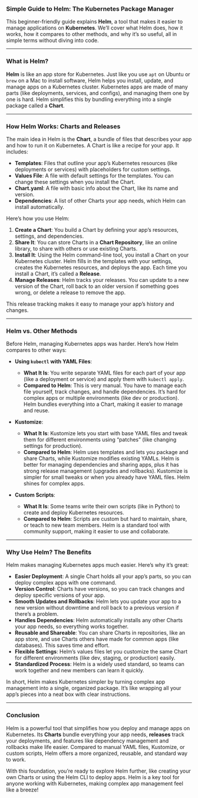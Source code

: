 ### Simple Guide to Helm: The Kubernetes Package Manager

This beginner-friendly guide explains **Helm**, a tool that makes it easier to manage applications on **Kubernetes**. We’ll cover what Helm does, how it works, how it compares to other methods, and why it’s so useful, all in simple terms without diving into code.

---

### What is Helm?

**Helm** is like an app store for Kubernetes. Just like you use `apt` on Ubuntu or `brew` on a Mac to install software, Helm helps you install, update, and manage apps on a Kubernetes cluster. Kubernetes apps are made of many parts (like deployments, services, and configs), and managing them one by one is hard. Helm simplifies this by bundling everything into a single package called a **Chart**.

---

### How Helm Works: Charts and Releases

The main idea in Helm is the **Chart**, a bundle of files that describes your app and how to run it on Kubernetes. A Chart is like a recipe for your app. It includes:

- **Templates**: Files that outline your app’s Kubernetes resources (like deployments or services) with placeholders for custom settings.
- **Values File**: A file with default settings for the templates. You can change these settings when you install the Chart.
- **Chart.yaml**: A file with basic info about the Chart, like its name and version.
- **Dependencies**: A list of other Charts your app needs, which Helm can install automatically.

Here’s how you use Helm:

1. **Create a Chart**: You build a Chart by defining your app’s resources, settings, and dependencies.
2. **Share It**: You can store Charts in a **Chart Repository**, like an online library, to share with others or use existing Charts.
3. **Install It**: Using the Helm command-line tool, you install a Chart on your Kubernetes cluster. Helm fills in the templates with your settings, creates the Kubernetes resources, and deploys the app. Each time you install a Chart, it’s called a **Release**.
4. **Manage Releases**: Helm tracks your releases. You can update to a new version of the Chart, roll back to an older version if something goes wrong, or delete a release to remove the app.

This release tracking makes it easy to manage your app’s history and changes.

---

### Helm vs. Other Methods

Before Helm, managing Kubernetes apps was harder. Here’s how Helm compares to other ways:

- **Using `kubectl` with YAML Files**:
  - **What It Is**: You write separate YAML files for each part of your app (like a deployment or service) and apply them with `kubectl apply`.
  - **Compared to Helm**: This is very manual. You have to manage each file yourself, track changes, and handle dependencies. It’s hard for complex apps or multiple environments (like dev or production). Helm bundles everything into a Chart, making it easier to manage and reuse.

- **Kustomize**:
  - **What It Is**: Kustomize lets you start with base YAML files and tweak them for different environments using “patches” (like changing settings for production).
  - **Compared to Helm**: Helm uses templates and lets you package and share Charts, while Kustomize modifies existing YAMLs. Helm is better for managing dependencies and sharing apps, plus it has strong release management (upgrades and rollbacks). Kustomize is simpler for small tweaks or when you already have YAML files. Helm shines for complex apps.

- **Custom Scripts**:
  - **What It Is**: Some teams write their own scripts (like in Python) to create and deploy Kubernetes resources.
  - **Compared to Helm**: Scripts are custom but hard to maintain, share, or teach to new team members. Helm is a standard tool with community support, making it easier to use and collaborate.

---

### Why Use Helm? The Benefits

Helm makes managing Kubernetes apps much easier. Here’s why it’s great:

- **Easier Deployment**: A single Chart holds all your app’s parts, so you can deploy complex apps with one command.
- **Version Control**: Charts have versions, so you can track changes and deploy specific versions of your app.
- **Smooth Updates and Rollbacks**: Helm lets you update your app to a new version without downtime and roll back to a previous version if there’s a problem.
- **Handles Dependencies**: Helm automatically installs any other Charts your app needs, so everything works together.
- **Reusable and Shareable**: You can share Charts in repositories, like an app store, and use Charts others have made for common apps (like databases). This saves time and effort.
- **Flexible Settings**: Helm’s values files let you customize the same Chart for different environments (like dev, staging, or production) easily.
- **Standardized Process**: Helm is a widely used standard, so teams can work together and new members can learn it quickly.

In short, Helm makes Kubernetes simpler by turning complex app management into a single, organized package. It’s like wrapping all your app’s pieces into a neat box with clear instructions.

---

### Conclusion

Helm is a powerful tool that simplifies how you deploy and manage apps on Kubernetes. Its **Charts** bundle everything your app needs, **releases** track your deployments, and features like dependency management and rollbacks make life easier. Compared to manual YAML files, Kustomize, or custom scripts, Helm offers a more organized, reusable, and standard way to work.

With this foundation, you’re ready to explore Helm further, like creating your own Charts or using the Helm CLI to deploy apps. Helm is a key tool for anyone working with Kubernetes, making complex app management feel like a breeze!